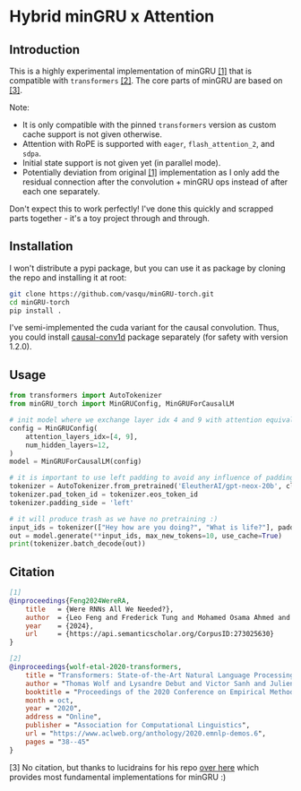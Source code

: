 # Hybrid minGRU x Attention

## Introduction

This is a highly experimental implementation of minGRU [[1]](#citation) that is compatible 
with `transformers` [[2]](#citation). The core parts of minGRU are based on [[3]](#citation).

Note:
- It is only compatible with the pinned `transformers` version as custom cache support is not given otherwise.
- Attention with RoPE is supported with `eager`, `flash_attention_2`, and `sdpa`.
- Initial state support is not given yet (in parallel mode).
- Potentially deviation from original [[1]](#citation) implementation as I only add the residual connection after 
the convolution + minGRU ops instead of after each one separately.

Don't expect this to work perfectly! I've done this quickly and scrapped parts together - it's a toy project through and through.


## Installation
I won't distribute a pypi package, but you can use it as package by cloning the repo and installing it at root:
```bash
git clone https://github.com/vasqu/minGRU-torch.git
cd minGRU-torch
pip install .
```
I've semi-implemented the cuda variant for the causal convolution. Thus, you could install
[causal-conv1d](https://github.com/Dao-AILab/causal-conv1d) package separately (for safety with version 1.2.0).


## Usage
```python
from transformers import AutoTokenizer
from minGRU_torch import MinGRUConfig, MinGRUForCausalLM

# init model where we exchange layer idx 4 and 9 with attention equivalents
config = MinGRUConfig(
    attention_layers_idx=[4, 9],
    num_hidden_layers=12,
)
model = MinGRUForCausalLM(config)

# it is important to use left padding to avoid any influence of padding tokens
tokenizer = AutoTokenizer.from_pretrained('EleutherAI/gpt-neox-20b', clean_up_tokenization_spaces=True)
tokenizer.pad_token_id = tokenizer.eos_token_id
tokenizer.padding_side = 'left'

# it will produce trash as we have no pretraining :)
input_ids = tokenizer(["Hey how are you doing?", "What is life?"], padding=True, return_tensors="pt")
out = model.generate(**input_ids, max_new_tokens=10, use_cache=True)
print(tokenizer.batch_decode(out))
```


## Citation

```bibtex
[1]
@inproceedings{Feng2024WereRA,
    title   = {Were RNNs All We Needed?},
    author  = {Leo Feng and Frederick Tung and Mohamed Osama Ahmed and Yoshua Bengio and Hossein Hajimirsadegh},
    year    = {2024},
    url     = {https://api.semanticscholar.org/CorpusID:273025630}
}

[2]
@inproceedings{wolf-etal-2020-transformers,
    title = "Transformers: State-of-the-Art Natural Language Processing",
    author = "Thomas Wolf and Lysandre Debut and Victor Sanh and Julien Chaumond and Clement Delangue and Anthony Moi and Pierric Cistac and Tim Rault and Rémi Louf and Morgan Funtowicz and Joe Davison and Sam Shleifer and Patrick von Platen and Clara Ma and Yacine Jernite and Julien Plu and Canwen Xu and Teven Le Scao and Sylvain Gugger and Mariama Drame and Quentin Lhoest and Alexander M. Rush",
    booktitle = "Proceedings of the 2020 Conference on Empirical Methods in Natural Language Processing: System Demonstrations",
    month = oct,
    year = "2020",
    address = "Online",
    publisher = "Association for Computational Linguistics",
    url = "https://www.aclweb.org/anthology/2020.emnlp-demos.6",
    pages = "38--45"
}
```

[3] No citation, but thanks to lucidrains for his repo [over here](https://github.com/lucidrains/minGRU-pytorch)
which provides most fundamental implementations for minGRU :)
